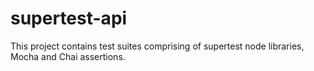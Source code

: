 # supertest-api
This project contains test suites comprising of supertest node libraries, Mocha and Chai assertions.
